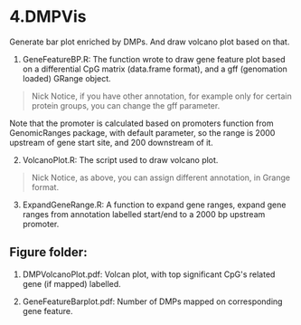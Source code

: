 # 4.DMPVis

Generate bar plot enriched by DMPs. And draw volcano plot based on that.

1. GeneFeatureBP.R: The function wrote to draw gene feature plot based on a differential CpG matrix (data.frame format), and a gff (genomation loaded) GRange object.

> Nick Notice, if you have other annotation, for example only for certain protein groups, you can change the gff parameter.

Note that the promoter is calculated based on promoters function from GenomicRanges package, with default parameter, so the range is 2000 upstream of gene start site, and 200 downstream of it.

2. VolcanoPlot.R: The script used to draw volcano plot.

> Nick Notice, as above, you can assign different annotation, in Grange format.

3. ExpandGeneRange.R: A function to expand gene ranges, expand gene ranges from annotation labelled start/end to a 2000 bp upstream promoter.

## Figure folder:

1. DMPVolcanoPlot.pdf: Volcan plot, with top significant CpG's related gene (if mapped) labelled.

2. GeneFeatureBarplot.pdf: Number of DMPs mapped on corresponding gene feature.

